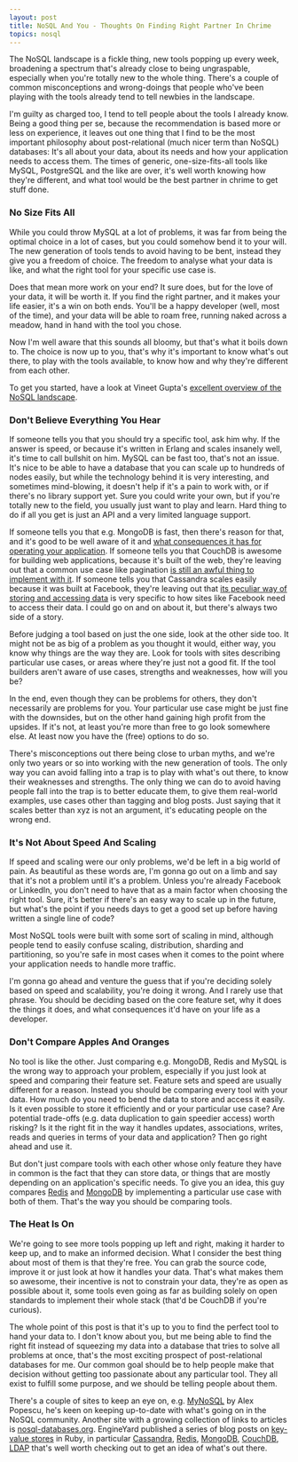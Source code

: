 ```yaml
---
layout: post
title: NoSQL And You - Thoughts On Finding Right Partner In Chrime
topics: nosql
---
```

The NoSQL landscape is a fickle thing, new tools popping up every week, broadening a spectrum that's already close to being ungraspable, especially when you're totally new to the whole thing. There's a couple of common misconceptions and wrong-doings that people who've been playing with the tools already tend to tell newbies in the landscape.

I'm guilty as charged too, I tend to tell people about the tools I already know. Being a good thing per se, because the recommendation is based more or less on experience, it leaves out one thing that I find to be the most important philosophy about post-relational (much nicer term than NoSQL) databases: It's all about your data, about its needs and how your application needs to access them. The times of generic, one-size-fits-all tools like MySQL, PostgreSQL and the like are over, it's well worth knowing how they're different, and what tool would be the best partner in chrime to get stuff done.

### No Size Fits All

While you could throw MySQL at a lot of problems, it was far from being the optimal choice in a lot of cases, but you could somehow bend it to your will. The new generation of tools tends to avoid having to be bent, instead they give you a freedom of choice. The freedom to analyse what your data is like, and what the right tool for your specific use case is.

Does that mean more work on your end? It sure does, but for the love of your data, it will be worth it. If you find the right partner, and it makes your life easier, it's a win on both ends. You'll be a happy developer (well, most of the time), and your data will be able to roam free, running naked across a meadow, hand in hand with the tool you chose.

Now I'm well aware that this sounds all bloomy, but that's what it boils down to. The choice is now up to you, that's why it's important to know what's out there, to play with the tools available, to know how and why they're different from each other.

To get you started, have a look at Vineet Gupta's [excellent overview of the NoSQL landscape](http://www.vineetgupta.com/2010/01/nosql-databases-part-1-landscape.html).

### Don't Believe Everything You Hear

If someone tells you that you should try a specific tool, ask him why. If the answer is speed, or because it's written in Erlang and scales insanely well, it's time to call bullshit on him. MySQL can be fast too, that's not an issue. It's nice to be able to have a database that you can scale up to hundreds of nodes easily, but while the technology behind it is very interesting, and sometimes mind-blowing, it doesn't help if it's a pain to work with, or if there's no library support yet. Sure you could write your own, but if you're totally new to the field, you usually just want to play and learn. Hard thing to do if all you get is just an API and a very limited language support.

If someone tells you that e.g. MongoDB is fast, then there's reason for that, and it's good to be well aware of it and [what consequences it has for operating your application](http://blog.mongodb.org/post/381927266/what-about-durability). If someone tells you that CouchDB is awesome for building web applications, because it's built of the web, they're leaving out that a common use case like pagination [is still an awful thing to implement with it](http://nosql.mypopescu.com/post/383815292/paginating-with-couchdb). If someone tells you that Cassandra scales easily because it was built at Facebook, they're leaving out that [its peculiar way of storing and accessing data](http://wiki.apache.org/cassandra/DataModel) is very specific to how sites like Facebook need to access their data. I could go on and on about it, but there's always two side of a story.

Before judging a tool based on just the one side, look at the other side too. It might not be as big of a problem as you thought it would, either way, you know why things are the way they are. Look for tools with sites describing particular use cases, or areas where they're just not a good fit. If the tool builders aren't aware of use cases, strengths and weaknesses, how will you be?

In the end, even though they can be problems for others, they don't necessarily are problems for you. Your particular use case might be just fine with the downsides, but on the other hand gaining high profit from the upsides. If it's not, at least you're more than free to go look somewhere else. At least now you have the (free) options to do so.

There's misconceptions out there being close to urban myths, and we're only two years or so into working with the new generation of tools. The only way you can avoid falling into a trap is to play with what's out there, to know their weaknesses and strengths. The only thing we can do to avoid having people fall into the trap is to better educate them, to give them real-world examples, use cases other than tagging and blog posts. Just saying that it scales better than xyz is not an argument, it's educating people on the wrong end.

### It's Not About Speed And Scaling

If speed and scaling were our only problems, we'd be left in a big world of pain. As beautiful as these words are, I'm gonna go out on a limb and say that it's not a problem until it's a problem. Unless you're already Facebook or LinkedIn, you don't need to have that as a main factor when choosing the right tool. Sure, it's better if there's an easy way to scale up in the future, but what's the point if you needs days to get a good set up before having written a single line of code?

Most NoSQL tools were built with some sort of scaling in mind, although people tend to easily confuse scaling, distribution, sharding and partitioning, so you're safe in most cases when it comes to the point where your application needs to handle more traffic.

I'm gonna go ahead and venture the guess that if you're deciding solely based on speed and scalability, you're doing it wrong. And I rarely use that phrase. You should be deciding based on the core feature set, why it does the things it does, and what consequences it'd have on your life as a developer.

### Don't Compare Apples And Oranges

No tool is like the other. Just comparing e.g. MongoDB, Redis and MySQL is the wrong way to approach your problem, especially if you just look at speed and comparing their feature set. Feature sets and speed are usually different for a reason. Instead you should be comparing every tool with your data. How much do you need to bend the data to store and access it easily. Is it even possible to store it efficiently and or your particular use case? Are potential trade-offs (e.g. data duplication to gain speedier access) worth risking? Is it the right fit in the way it handles updates, associations, writes, reads and queries in terms of your data and application? Then go right ahead and use it.

But don't just compare tools with each other whose only feature they have in common is the fact that they can store data, or things that are mostly depending on an application's specific needs. To give you an idea, this guy compares [Redis](http://masonoise.wordpress.com/2010/01/30/comparing-mongodb-and-redis-part-1/) and [MongoDB](http://masonoise.wordpress.com/2010/01/30/comparing-mongodb-and-redis-part-1/) by implementing a particular use case with both of them. That's the way you should be comparing tools.

### The Heat Is On

We're going to see more tools popping up left and right, making it harder to keep up, and to make an informed decision. What I consider the best thing about most of them is that they're free. You can grab the source code, improve it or just look at how it handles your data. That's what makes them so awesome, their incentive is not to constrain your data, they're as open as possible about it, some tools even going as far as building solely on open standards to implement their whole stack (that'd be CouchDB if you're curious).

The whole point of this post is that it's up to you to find the perfect tool to hand your data to. I don't know about you, but me being able to find the right fit instead of squeezing my data into a database that tries to solve all problems at once, that's the most exciting prospect of post-relational databases for me. Our common goal should be to help people make that decision without getting too passionate about any particular tool. They all exist to fulfill some purpose, and we should be telling people about them.

There's a couple of sites to keep an eye on, e.g. [MyNoSQL](http://nosql.mypopescu.com/) by Alex Popescu, he's keen on keeping up-to-date with what's going on in the NoSQL community. Another site with a growing collection of links to articles is [nosql-databases.org](http://nosql-database.org/links.html). EngineYard published a series of blog posts on [key-value stores](http://www.engineyard.com/blog/2009/key-value-stores-in-ruby/) in Ruby, in particular [Cassandra](http://www.engineyard.com/blog/2009/cassandra-and-ruby-a-love-affair/), [Redis](http://www.engineyard.com/blog/2009/key-value-stores-for-ruby-part-4-to-redis-or-not-to-redis/), [MongoDB](http://www.engineyard.com/blog/2009/mongodb-a-light-in-the-darkness-key-value-stores-part-5/), [CouchDB](http://www.engineyard.com/blog/2009/key-value-stores-in-ruby-the-wrap-up/), [LDAP](http://www.engineyard.com/blog/2009/ldap-directories-the-forgotten-nosql/) that's well worth checking out to get an idea of what's out there.
